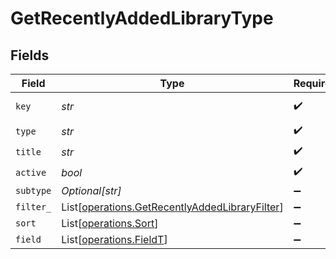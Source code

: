 # GetRecentlyAddedLibraryType


## Fields

| Field                                                                                                      | Type                                                                                                       | Required                                                                                                   | Description                                                                                                | Example                                                                                                    |
| ---------------------------------------------------------------------------------------------------------- | ---------------------------------------------------------------------------------------------------------- | ---------------------------------------------------------------------------------------------------------- | ---------------------------------------------------------------------------------------------------------- | ---------------------------------------------------------------------------------------------------------- |
| `key`                                                                                                      | *str*                                                                                                      | :heavy_check_mark:                                                                                         | N/A                                                                                                        | /library/sections/2/all?type=2                                                                             |
| `type`                                                                                                     | *str*                                                                                                      | :heavy_check_mark:                                                                                         | N/A                                                                                                        | filter                                                                                                     |
| `title`                                                                                                    | *str*                                                                                                      | :heavy_check_mark:                                                                                         | N/A                                                                                                        | TV Shows                                                                                                   |
| `active`                                                                                                   | *bool*                                                                                                     | :heavy_check_mark:                                                                                         | N/A                                                                                                        | false                                                                                                      |
| `subtype`                                                                                                  | *Optional[str]*                                                                                            | :heavy_minus_sign:                                                                                         | N/A                                                                                                        | clip                                                                                                       |
| `filter_`                                                                                                  | List[[operations.GetRecentlyAddedLibraryFilter](../../models/operations/getrecentlyaddedlibraryfilter.md)] | :heavy_minus_sign:                                                                                         | N/A                                                                                                        |                                                                                                            |
| `sort`                                                                                                     | List[[operations.Sort](../../models/operations/sort.md)]                                                   | :heavy_minus_sign:                                                                                         | N/A                                                                                                        |                                                                                                            |
| `field`                                                                                                    | List[[operations.FieldT](../../models/operations/fieldt.md)]                                               | :heavy_minus_sign:                                                                                         | N/A                                                                                                        |                                                                                                            |